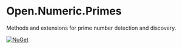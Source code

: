 # Open.Numeric.Primes

Methods and extensions for prime number detection and discovery.

[![NuGet](https://img.shields.io/nuget/v/Open.Numeric.Primes.svg)](https://www.nuget.org/packages/Open.Numeric.Primes/)
